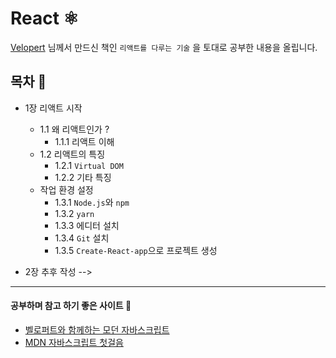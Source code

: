 # React ⚛️

[Velopert](https://github.com/velopert) 님께서 만드신 책인 `리액트를 다루는 기술` 을 토대로 공부한 내용을 올립니다.

## 목차 📜

+ 1장 리액트 시작
  + 1.1 왜 리액트인가 ?
    + 1.1.1 리액트 이해
  + 1.2 리액트의 특징
    + 1.2.1 `Virtual DOM`
    + 1.2.2 기타 특징
  + 작업 환경 설정
    + 1.3.1 `Node.js`와 `npm`
    + 1.3.2 `yarn`
    + 1.3.3 에디터 설치
    + 1.3.4 `Git` 설치
    + 1.3.5 `Create-React-app`으로 프로젝트 생성

+ 2장 추후 작성 -->
___

#### 공부하며 참고 하기 좋은 사이트 🌳
  + [벨로퍼트와 함께하는 모던 자바스크립트](https://learnjs.vlpt.us)
  + [MDN 자바스크립트 첫걸음](https://developer.mozilla.org/ko/docs/Learn/Javascript)
